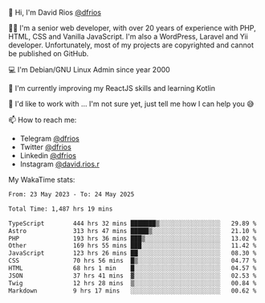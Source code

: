 👋 Hi, I'm David Rios [@dfrios](https://github.com/dfrios)

👨‍💻 I'm a senior web developer, with over 20 years of experience with PHP, HTML, CSS and Vanilla JavaScript. I'm also a WordPress, Laravel and Yii developer. Unfortunately, most of my projects are copyrighted and cannot be published on GitHub.

💻 I'm Debian/GNU Linux Admin since year 2000

🌱 I'm currently improving my ReactJS skills and learning Kotlin

💞️ I'd like to work with ... I'm not sure yet, just tell me how I can help you 😅


📫 How to reach me:
* Telegram [@dfrios](https://t.me/dfrios)
* Twitter [@dfrios](https://twitter.com/dfrios)
* Linkedin [@dfrios](https://linkedin.com/in/dfrios)
* Instagram [@david.rios.r](https://instagram.com/david.rios.r)



My WakaTime stats:
<!--START_SECTION:waka-->

```txt
From: 23 May 2023 - To: 24 May 2025

Total Time: 1,487 hrs 19 mins

TypeScript        444 hrs 32 mins ███████▒░░░░░░░░░░░░░░░░░   29.89 %
Astro             313 hrs 47 mins █████▒░░░░░░░░░░░░░░░░░░░   21.10 %
PHP               193 hrs 36 mins ███▒░░░░░░░░░░░░░░░░░░░░░   13.02 %
Other             169 hrs 55 mins ███░░░░░░░░░░░░░░░░░░░░░░   11.42 %
JavaScript        123 hrs 26 mins ██░░░░░░░░░░░░░░░░░░░░░░░   08.30 %
CSS               70 hrs 56 mins  █▒░░░░░░░░░░░░░░░░░░░░░░░   04.77 %
HTML              68 hrs 1 min    █░░░░░░░░░░░░░░░░░░░░░░░░   04.57 %
JSON              37 hrs 41 mins  ▓░░░░░░░░░░░░░░░░░░░░░░░░   02.53 %
Twig              12 hrs 28 mins  ▒░░░░░░░░░░░░░░░░░░░░░░░░   00.84 %
Markdown          9 hrs 17 mins   ░░░░░░░░░░░░░░░░░░░░░░░░░   00.62 %
```

<!--END_SECTION:waka-->
